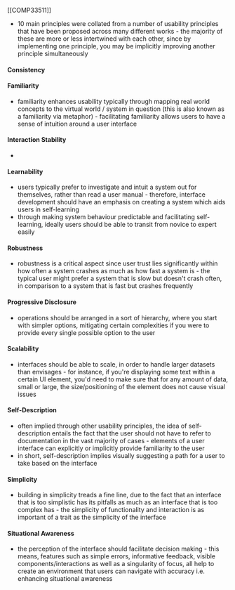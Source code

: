 [[COMP33511]]

- 10 main principles were collated from a number of usability principles that have been proposed across many different works - the majority of these are more or less intertwined with each other, since by implementing one principle, you may be implicitly improving another principle simultaneously 

#### Consistency

#### Familiarity
- familiarity enhances usability typically through mapping real world concepts to the virtual world / system in question (this is also known as a familiarity via metaphor) - facilitating familiarity allows users to have a sense of intuition around a user interface
#### Interaction Stability
- 
#### Learnability
- users typically prefer to investigate and intuit a system out for themselves, rather than read a user manual - therefore, interface development should have an emphasis on creating a system which aids users in self-learning
- through making system behaviour predictable and facilitating self-learning, ideally users should be able to transit from novice to expert easily
#### Robustness
- robustness is a critical aspect since user trust lies significantly within how often a system crashes as much as how fast a system is - the typical user might prefer a system that is slow but doesn't crash often, in comparison to a system that is fast but crashes frequently
#### Progressive Disclosure
- operations should be arranged in a sort of hierarchy, where you start with simpler options, mitigating certain complexities if you were to provide every single possible option to the user 

#### Scalability
- interfaces should be able to scale, in order to handle larger datasets than envisages - for instance, if you're displaying some text within a certain UI element, you'd need to make sure that for any amount of data, small or large, the size/positioning of the element does not cause visual issues

#### Self-Description
- often implied through other usability principles, the idea of self-description entails the fact that the user should not have to refer to documentation in the vast majority of cases - elements of a user interface can explicitly or implicitly provide familiarity to the user
- in short, self-description implies visually suggesting a path for a user to take based on the interface

#### Simplicity
- building in simplicity treads a fine line, due to the fact that an interface that is too simplistic has its pitfalls as much as an interface that is too complex has - the simplicity of functionality and interaction is as important of a trait as the simplicity of the interface

#### Situational Awareness
- the perception of the interface should facilitate decision making - this means, features such as simple errors, informative feedback, visible components/interactions as well as a singularity of focus, all help to create an environment that users can navigate with accuracy i.e. enhancing situational awareness